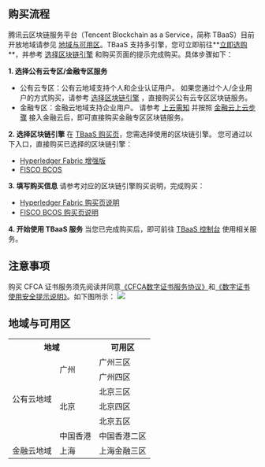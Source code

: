 ## 购买流程
腾讯云区块链服务平台（Tencent Blockchain as a Service，简称 TBaaS）目前开放地域请参见 [地域与可用区](#region)。TBaaS 支持多引擎，您可立即前往**[立即选购](https://cloud.tencent.com/product/tbaas)**，并参考 [选择区块链引擎](#gettbaas) 和购买页面的提示完成购买。具体步骤如下：


**1. 选择公有云专区/金融专区服务**
- 公有云专区：公有云地域支持个人和企业认证用户。
如果您通过个人/企业用户的方式购买，请参考 [选择区块链引擎](#gettbaas) ，直接购买公有云专区区块链服务。
- 金融专区：金融云地域支持企业用户。
请参考 [上云需知](https://cloud.tencent.com/document/product/304/2768) 并按照 [金融云上云步骤](https://cloud.tencent.com/solution/solutionSubpage/finance) 接入金融云后，即可直接购买金融专区区块链服务。

[](id:gettbaas)
**2. 选择区块链引擎**
在 [TBaaS 购买页](https://cloud.tencent.com/product/tbaas)，您需选择使用的区块链引擎。
您可通过以下入口，直接购买已选择的区块链引擎：
 - [Hyperledger Fabric 增强版](https://buy.cloud.tencent.com/tbaas_blockchain?engine=0)
 - [FISCO BCOS](https://buy.cloud.tencent.com/tbaas_blockchain?engine=1)


**3. 填写购买信息**
请参考对应的区块链引擎购买说明，完成购买：
- [Hyperledger Fabric 购买页说明](https://cloud.tencent.com/document/product/663/38262)
- [FISCO BCOS 购买页说明](https://cloud.tencent.com/document/product/663/38266)


**4. 开始使用 TBaaS 服务**
当您已完成购买后，即可前往 [TBaaS 控制台](https://console.cloud.tencent.com/tbaas) 使用相关服务。

[](id:think)
## 注意事项
购买 CFCA 证书服务须先阅读并同意[《CFCA数字证书服务协议》](http://www.cfca.com.cn/20150811/101230094.html )和[《数字证书使用安全提示说明》](http://www.cfca.com.cn/20150811/101230100.html)。如下图所示： 
![](https://main.qcloudimg.com/raw/b138697e305e89e3a73a0be3a7becb78.png)



[](id:region)
## 地域与可用区
<table>
	<tr>
	<th colspan=2>地域</th>
	<th>可用区</th>
	</tr>
	<tr>
	<td rowspan=6>公有云地域</td>
	<td rowspan=2>广州</td>
	<td>广州三区</td>
	</tr>
	<tr>
		<td>广州四区</td>
	</tr>
	<tr>
	<td rowspan=3>北京</td>
	<td>北京三区</td>
	</tr>
	<tr>
		<td>北京四区</td>
	</tr>
	<tr>
		<td>北京五区</td>
	</tr>
	<tr>
		<td>中国香港</td>
		<td>中国香港二区</td>
	</tr>
	<tr>
	  <td>金融云地域</td>
		<td>上海</td>
		<td>上海金融三区</td>
	</tr>
</table>


